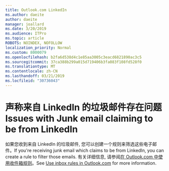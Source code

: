 ```yaml
---
title: Outlook.com LinkedIn
ms.author: daeite
author: daeite
manager: joallard
ms.date: 3/20/2019
ms.audience: ITPro
ms.topic: article
ROBOTS: NOINDEX, NOFOLLOW
localization_priority: Normal
ms.custom: 8000079
ms.openlocfilehash: b2fa6d538d4c1e85aa3005c3eacd6821890ac3c5
ms.sourcegitcommit: 37ca388b299a015d719406b3fa083f108fd528f0
ms.translationtype: MT
ms.contentlocale: zh-CN
ms.lasthandoff: 03/21/2019
ms.locfileid: "30736043"
---
```

# <a name="issues-with-junk-email-claiming-to-be-from-linkedin"></a><span data-ttu-id="c1133-102">声称来自 LinkedIn 的垃圾邮件存在问题</span><span class="sxs-lookup"><span data-stu-id="c1133-102">Issues with Junk email claiming to be from LinkedIn</span></span>

<span data-ttu-id="c1133-103">如果您收到来自 LinkedIn 的垃圾邮件, 您可以创建一个规则来筛选这些电子邮件。</span><span class="sxs-lookup"><span data-stu-id="c1133-103">If you're receiving junk email which claims to be from LinkedIn, you can create a rule to filter those emails.</span></span>
<span data-ttu-id="c1133-104">有关详细信息, 请参阅[在 Outlook.com 中使用收件箱规则](https://aka.ms/OutlookComInboxRules)。</span><span class="sxs-lookup"><span data-stu-id="c1133-104">See [Use inbox rules in Outlook.com](https://aka.ms/OutlookComInboxRules) for more information.</span></span>


